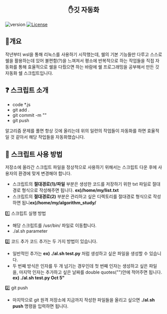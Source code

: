 <h2 align="center"> ✋깃 자동화 </h2>

<p>
  <img src="https://img.shields.io/badge/version-1.0.0-informational" alt="version">
  <a href="#" target="_blank">
  <img src="https://img.shields.io/badge/License-MIT-blueviolet" alt="License">
  </a>
</p>

<h2>🚀개요</h2>
<p>
  작년부터 wsl을 통해 리눅스를 사용하기 시작했는데, 쉘의 기본 기능들만 다루고 스스로 쉘을 활용하는데 있어 불편함(?)을 느껴져서 평소에 반복적으로 하는 작업들을 직접 자동화를 통해 효율적으로 쉘을 다뤘으면 하는 바람에 쉘 프로그래밍을 공부해서 만든 깃 자동화 쉘 스크립트입니다.
</p>

<h2>❓ 스크립트 소개</h2>
<p>
 <ul>
   <li>code *.js</li>
   <li>git add .</li>
   <li>git commit -m ""</li>
   <li>git push</li>
</ul>
  알고리즘 문제를 풀면 항상 깃에 올리는데
  위의 일련의 작업들이 자동화를 하면 효율적일 것 같아서 해당 작업들을 자동화했습니다.
</p>

<h2> 🤘 스크립트 사용 방법</h2>
<p>
  저장소에 올라간 스크립트 파일을 정상적으로 사용하기 위해서는 스크립트 다운 후에 사용자의 환경에 맞게 변경해야 합니다.
   <ul>
     <li>스크립트의 <b>절대경로(1)/파일</b> 부분은 생성한 코드를 저장하기 위한 txt 파일로 절대경로 형식으로 작성해주면 됩니다. <b>ex)/home/my/list.txt</b></li>
     <li>스크립트의 <b>절대경로(2)</b> 부분은 관리하고 싶은 디렉토리를 절대경로 형식으로 작성하면 됩니<b>ex)/home/my/algorithm_study/</b></li>
</ul>
  1️⃣ 스크립트 실행 방법
  <ul>
  <li>해당 스크립트를 /usr/bin/ 파일로 이동합니다.</li>
  <li>./al.sh parameter</li>
    </ul>
  2️⃣ 코드 추가
  코드 추가는 두 가지 방법이 있습니다.
  <ul>
  <li>일반적인 추가는 <b>ex) ./al.sh test.py</b> 처럼 생성하고 싶은 파일을 생성할 수 있습니다.</li>
  <li>두 번째 방식은 인자를 두 개 넘기는 경우인데 첫 번째 인자는 생성하고 싶은 파일을, 마지막 인자는 
    추가하고 싶은 날짜를 double quotes("")안에 적어주면 됩니다. <b>ex) ./al.sh test.py Oct 5"</b></li>
  </ul>
  2️⃣ git push
   <ul>
   <li>  마지막으로 git 원격 저장소에 지금까지 작성한 파일들을 올리고 싶으면 <b>./al.sh push</b> 명령을 입력하면 됩니다.
  </li>
</ul>

</p>
